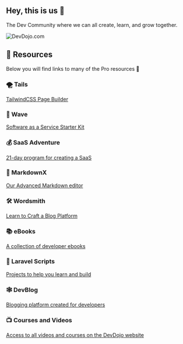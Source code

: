 ## Hey, this is us 👋

The Dev Community where we can all create, learn, and grow together.

![DevDojo.com](https://i.imgur.com/uwMg0Jd.png)

## 🍿 Resources

Below you will find links to many of the Pro resources 🙌

### 🌪 Tails 

[TailwindCSS Page Builder](https://devdojo.com/tails)

### 🌊 Wave

[Software as a Service Starter Kit](https://devdojo.com/wave)

### 💰 SaaS Adventure

[21-day program for creating a SaaS](https://devdojo.com/saasadventure)

### 📝 MarkdownX

[Our Advanced Markdown editor](https://devdojo.com/markdownx)

### 🛠 Wordsmith

[Learn to Craft a Blog Platform](https://devdojo.com/wordsmith)

### 📚 eBooks

[A collection of developer ebooks](https://devdojo.com/ebooks)

### 📜 Laravel Scripts

[Projects to help you learn and build](https://devdojo.com/scripts)

### 🕸 DevBlog

[Blogging platform created for developers](https://devdojo.com/devblog)

### 📺 Courses and Videos

[Access to all videos and courses on the DevDojo website](https://devdojo.com/courses)

